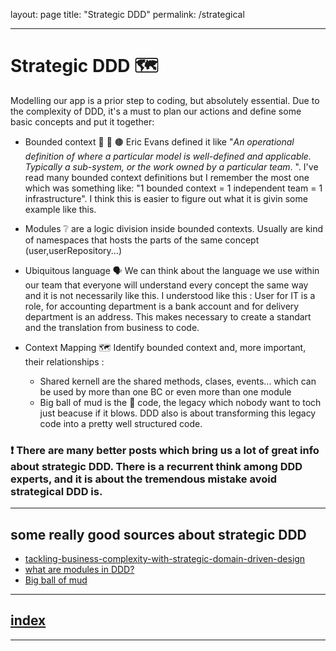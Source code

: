layout: page
title: "Strategic DDD"
permalink: /strategical

----

# Strategic DDD 🗺️

Modelling our app is a prior step to coding, but absolutely essential.
Due to the complexity of DDD, it's a must to plan our actions and define some basic concepts and put it together:

 - Bounded context 🔴 🔵 🟤   Eric Evans defined it like "_An operational definition of where a particular model is well-defined and applicable. Typically a sub-system, or the work owned by a particular team_. ". I've read many bounded context definitions but I remember the most one which was something like: "1 bounded context = 1 independent team = 1 infrastructure". I think this is easier to figure out what it is givin some example like this.

 - Modules ❔ are a logic division inside bounded contexts. Usually are kind of namespaces that hosts the parts of the same concept (user,userRepository...)

 - Ubiquitous language 🗣️ We can think about the language we use within our team that everyone will understand every concept the same way and it is not necessarily like this. I understood like this : User for IT is a role, for accounting department is a bank account and for delivery department is an address. This makes necessary to create a standart and the translation from business to code.

- Context Mapping 🗺️ Identify bounded context and, more important, their relationships : 
  - Shared kernell are the shared methods, clases, events... which can be used by more than one BC or even more than one module
  - Big ball of mud is the 🍝 code, the legacy which nobody want to toch just beacuse if it blows. DDD also is about transforming this legacy code into a pretty well structured code.


### ❗ There are many better posts which bring us a lot of great info about strategic DDD. There is a recurrent think among DDD experts, and it is about the tremendous mistake avoid strategical DDD is.
---
## some really good sources about strategic DDD
- [tackling-business-complexity-with-strategic-domain-driven-design](https://inside.getyourguide.com/blog/2019/11/18/tackling-business-complexity-with-strategic-domain-driven-design)
- [what are modules in DDD?](https://www.culttt.com/2014/12/10/modules-domain-driven-design)
- [Big ball of mud](https://thedomaindrivendesign.io/big-ball-of-mud/)

---
## [index](https://jmiquis.github.io/TFG-DDD-Theoretical/) 
---
